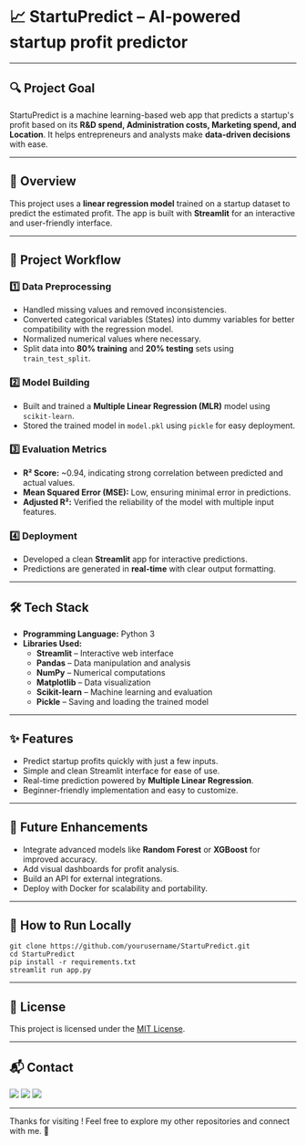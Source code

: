 # 📈 StartuPredict – AI-powered startup profit predictor  

---

## 🔍 Project Goal 
StartuPredict is a machine learning-based web app that predicts a startup's profit based on its **R&D spend, Administration costs, Marketing spend, and Location**. It helps entrepreneurs and analysts make **data-driven decisions** with ease.  

---

## 📖 Overview  
This project uses a **linear regression model** trained on a startup dataset to predict the estimated profit. The app is built with **Streamlit** for an interactive and user-friendly interface.  

---

## 🔄 Project Workflow  

### **1️⃣ Data Preprocessing**  
- Handled missing values and removed inconsistencies.  
- Converted categorical variables (States) into dummy variables for better compatibility with the regression model.  
- Normalized numerical values where necessary.  
- Split data into **80% training** and **20% testing** sets using `train_test_split`.

### **2️⃣ Model Building**  
- Built and trained a **Multiple Linear Regression (MLR)** model using `scikit-learn`.  
- Stored the trained model in `model.pkl` using `pickle` for easy deployment.  

### **3️⃣ Evaluation Metrics**  
- **R² Score:** ~0.94, indicating strong correlation between predicted and actual values.  
- **Mean Squared Error (MSE):** Low, ensuring minimal error in predictions.  
- **Adjusted R²:** Verified the reliability of the model with multiple input features.

### **4️⃣ Deployment**  
- Developed a clean **Streamlit** app for interactive predictions.
- Predictions are generated in **real-time** with clear output formatting.  

---

## 🛠 Tech Stack  
- **Programming Language:** Python 3  
- **Libraries Used:**  
  - **Streamlit** – Interactive web interface  
  - **Pandas** – Data manipulation and analysis  
  - **NumPy** – Numerical computations  
  - **Matplotlib** – Data visualization  
  - **Scikit-learn** – Machine learning and evaluation  
  - **Pickle** – Saving and loading the trained model  

---

## ✨ Features  
- Predict startup profits quickly with just a few inputs.  
- Simple and clean Streamlit interface for ease of use.  
- Real-time prediction powered by **Multiple Linear Regression**.  
- Beginner-friendly implementation and easy to customize.  

---

## 🔮 Future Enhancements  
- Integrate advanced models like **Random Forest** or **XGBoost** for improved accuracy.  
- Add visual dashboards for profit analysis.  
- Build an API for external integrations.  
- Deploy with Docker for scalability and portability.  

---

## 📌 How to Run Locally  

```
git clone https://github.com/yourusername/StartuPredict.git
cd StartuPredict
pip install -r requirements.txt
streamlit run app.py
```

---

## 📄 License

This project is licensed under the [MIT License](LICENSE).

---

## 📬 Contact

<p>
  <a href="mailto:aradhyaray99@gmail.com"><img src="https://img.shields.io/badge/Email-D14836?style=for-the-badge&logo=gmail&logoColor=white" /></a>
  <a href="www.linkedin.com/in/rayaradhya"><img src="https://img.shields.io/badge/LinkedIn-blue?style=for-the-badge&logo=linkedin&logoColor=white" /></a>
  <a href="https://github.com/AradhyaRay05"><img src="https://img.shields.io/badge/GitHub-181717?style=for-the-badge&logo=github&logoColor=white" /></a>
</p>

---

Thanks for visiting ! Feel free to explore my other repositories and connect with me. 🚀
